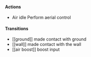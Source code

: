 #### Actions
- Air idle
    Perform aerial control 
#### Transitions 
- [[ground]] 
	made contact with ground
- [[wall]]
	made contact with the wall
- [[air boost]] 
	boost input
